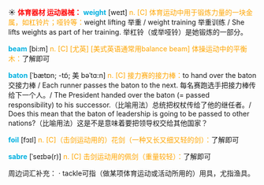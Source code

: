 ☀ <font color="red">**体育器材 运动器械：**</font>
<font color="sky blue">**weight**</font> [weɪt] 
<font color="orange">n. [C] 体育运动中用于锻炼力量的一块金属，如杠铃片；哑铃等：</font>weight lifting 举重 / weight training 举重训练 / She lifts weights as part of her training. 举杠铃（或举哑铃）是她锻炼的一部分。
           
<font color="sky blue">**beam**</font> [bi:m]
<font color="orange">n. [C] [尤英] [美式英语通常用balance beam] 体操运动中的平衡木：</font>了解即可
           
<font color="sky blue">**baton**</font> [ˈbætɒn; -tɒ̃; 美 bəˈtɑ:n]
<font color="orange">n. [C] 接力赛的接力棒：</font>to hand over the baton 交接力棒 / Each runner passes the baton to the next. 每名赛跑选手把接力棒传给下一个人。/ The President handed over the baton (= passed responsibility) to his successor.（比喻用法）总统把权杖传给了他的继任者。/ Does this mean that the baton of leadership is going to be passed to other nations?（比喻用法）这是不是意味着要把领导权交给其他国家？
           
<font color="sky blue">**foil**</font> [fɔɪl]
<font color="orange">n. [C]（击剑运动用的）花剑（一种又长又细又轻的剑）：</font>了解即可
           
<font color="sky blue">**sabre**</font> [ˈseɪbə(r)] 
<font color="orange">n. [C] 击剑运动用的佩剑（重量较轻）：</font>了解即可

周边词汇补充：
· tackle可指（做某项体育运动或活动所用的）用具，尤指渔具。